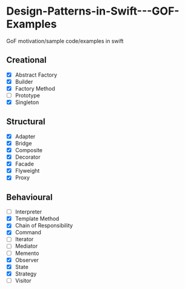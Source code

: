 # Design-Patterns-in-Swift---GOF-Examples

GoF motivation/sample code/examples in swift

## Creational

- [X] Abstract Factory
- [X] Builder
- [X] Factory Method
- [ ] Prototype
- [X] Singleton

## Structural

- [X] Adapter
- [X] Bridge
- [X] Composite
- [X] Decorator
- [X] Facade
- [X] Flyweight
- [X] Proxy

## Behavioural

- [ ] Interpreter
- [X] Template Method
- [X] Chain of Responsibility
- [X] Command
- [ ] Iterator
- [ ] Mediator
- [ ] Memento
- [X] Observer
- [X] State
- [X] Strategy
- [ ] Visitor
